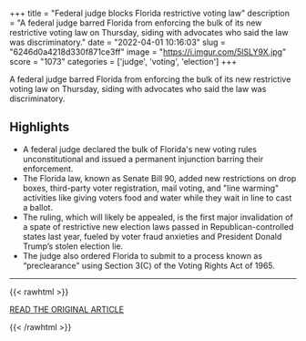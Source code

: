 +++
title = "Federal judge blocks Florida restrictive voting law"
description = "A federal judge barred Florida from enforcing the bulk of its new restrictive voting law on Thursday, siding with advocates who said the law was discriminatory."
date = "2022-04-01 10:16:03"
slug = "6246d0a4218d330f871ce3ff"
image = "https://i.imgur.com/5lSLY9X.jpg"
score = "1073"
categories = ['judge', 'voting', 'election']
+++

A federal judge barred Florida from enforcing the bulk of its new restrictive voting law on Thursday, siding with advocates who said the law was discriminatory.

## Highlights

- A federal judge declared the bulk of Florida's new voting rules unconstitutional and issued a permanent injunction barring their enforcement.
- The Florida law, known as Senate Bill 90, added new restrictions on drop boxes, third-party voter registration, mail voting, and "line warming" activities like giving voters food and water while they wait in line to cast a ballot.
- The ruling, which will likely be appealed, is the first major invalidation of a spate of restrictive new election laws passed in Republican-controlled states last year, fueled by voter fraud anxieties and President Donald Trump’s stolen election lie.
- The judge also ordered Florida to submit to a process known as “preclearance" using Section 3(C) of the Voting Rights Act of 1965.

---

{{< rawhtml >}}
  <p class="article-category">
    <a target="_blank" href="https://www.nbcnews.com/politics/elections/federal-judge-overrules-florida-restrictive-voting-law-rcna22432">READ THE ORIGINAL ARTICLE</a>
  </p>
{{< /rawhtml >}}
